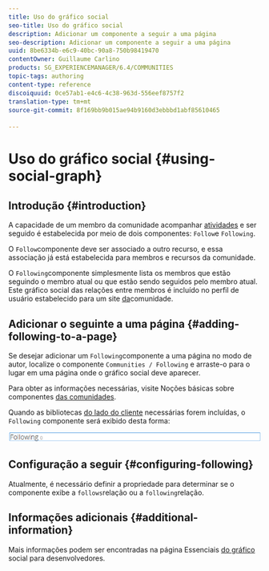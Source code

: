 ```yaml
---
title: Uso do gráfico social
seo-title: Uso do gráfico social
description: Adicionar um componente a seguir a uma página
seo-description: Adicionar um componente a seguir a uma página
uuid: 8be6334b-e6c9-40bc-90a8-750b98419470
contentOwner: Guillaume Carlino
products: SG_EXPERIENCEMANAGER/6.4/COMMUNITIES
topic-tags: authoring
content-type: reference
discoiquuid: 0ce57ab1-e4c6-4c38-963d-556eef8757f2
translation-type: tm+mt
source-git-commit: 8f169bb9b015ae94b9160d3ebbbd1abf85610465

---
```



# Uso do gráfico social {#using-social-graph}

## Introdução {#introduction}

A capacidade de um membro da comunidade acompanhar [atividades](activities.md) e ser seguido é estabelecida por meio de dois componentes: `Follow`e `Following`.

O `Follow`componente deve ser associado a outro recurso, e essa associação já está estabelecida para membros e recursos da comunidade.

O `Following`componente simplesmente lista os membros que estão seguindo o membro atual ou que estão sendo seguidos pelo membro atual. Este gráfico social das relações entre membros é incluído no perfil de usuário estabelecido para um site [da](overview.md#communitiessites)comunidade.

## Adicionar o seguinte a uma página {#adding-following-to-a-page}

Se desejar adicionar um `Following`componente a uma página no modo de autor, localize o componente `Communities / Following` e arraste-o para o lugar em uma página onde o gráfico social deve aparecer.

Para obter as informações necessárias, visite Noções básicas sobre componentes [das comunidades](basics.md).

Quando as bibliotecas [do lado do cliente](essentials-socialgraph.md#essentials-for-client-side) necessárias forem incluídas, o `Following` componente será exibido desta forma:

![chlimage_1-447](assets/chlimage_1-447.png)

## Configuração a seguir {#configuring-following}

Atualmente, é necessário definir a propriedade para determinar se o componente exibe a `follows`relação ou a `following`relação.

## Informações adicionais {#additional-information}

Mais informações podem ser encontradas na página Essenciais [do gráfico](essentials-socialgraph.md) social para desenvolvedores.
